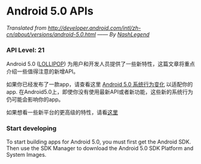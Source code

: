 Android 5.0 APIs
============

*Translated from http://developer.android.com/intl/zh-cn/about/versions/android-5.0.html —— By [NashLegend](https://github.com/NashLegend)*

### API Level: 21 ###

Android 5.0 ([LOLLIPOP](http://developer.android.com/intl/zh-cn/reference/android/os/Build.VERSION_CODES.html#LOLLIPOP)) 为用户和开发人员提供了一些新特性，这篇文章将重点介绍一些值得注意的新增API。

如果你已经发布了一款app，请查看这里 [Android 5.0 系统行为变化](https://github.com/NashLegend/ProjectBabel/blob/master/Android%205.0%20Changes.md) 以适配你的app. 在Android5.0上，即使你没有使用最新API或者新功能，这些新的系统行为仍可能会影响你的app。

如果想看一些新平台的更高级的特性，请看[这里](http://developer.android.com/intl/zh-cn/about/versions/lollipop.html)

### Start developing ###

To start building apps for Android 5.0, you must first get the Android SDK. Then use the SDK Manager to download the Android 5.0 SDK Platform and System Images.